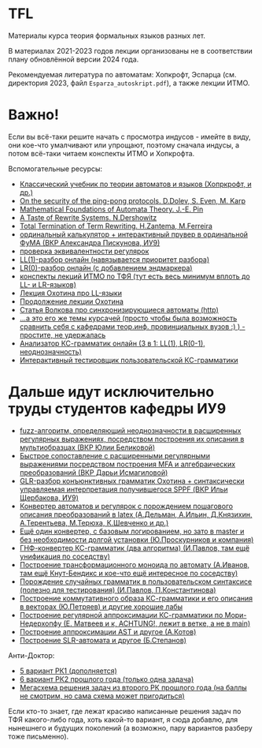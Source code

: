# TFL
Материалы курса теория формальных языков разных лет.

В материалах 2021-2023 годов лекции организованы не в соответствии плану обновлённой версии 2024 года. 

Рекомендуемая литература по автоматам: Хопкрофт, Эспарца (см. директория 2023, файл `Esparza_autoskript.pdf`), а также лекции ИТМО.

# Важно!

Если вы всё-таки решите начать с просмотра индусов - имейте в виду, они кое-что умалчивают или упрощают, поэтому сначала индусы, а потом всё-таки читаем конспекты ИТМО и Хопкрофта.

Вспомогательные ресурсы:

- [Классический учебник по теории автоматов и языков (Хопркрофт, и др.)](https://www-2.dc.uba.ar/staff/becher/Hopcroft-Motwani-Ullman-2001.pdf)
- [On the security of the ping-pong protocols. D.Dolev, S. Even, M. Karp](https://www.sciencedirect.com/science/article/pii/S0019995882904016)
- [Mathematical Foundations of Automata Theory. J.-E. Pin](https://www.irif.fr/~jep/PDF/MPRI/MPRI.pdf)
- [A Taste of Rewrite Systems. N.Dershowitz](https://www.cs.tau.ac.il/~nachum/papers/taste-fixed.pdf)
- [Total Termination of Term Rewriting. H.Zantema, M.Ferreira](https://research.tue.nl/files/4285313/398276.pdf)
- [ординальный калькулятор + интерактивный прувер в ординальной ФуМА (ВКР Александра Пискунова, ИУ9)](https://github.com/Vigorge/provskell)
- [проверка эквивалентности регулярок](https://bakkot.github.io/dfa-lib/regeq.html)
- [LL(1)-разбор онлайн (навязывается приоритет разбора)](https://www.cs.princeton.edu/courses/archive/spring20/cos320/LL1/)
- [LR(0)-разбор онлайн (с добавлением эндмаркера)](https://www.cs.princeton.edu/courses/archive/spring20/cos320/LR0/)
- [конспекты лекций ИТМО по ТФЯ (тут есть весь минимум вплоть до LL- и LR-языков)](https://neerc.ifmo.ru/wiki/index.php?title=%D0%A2%D0%B5%D0%BE%D1%80%D0%B8%D1%8F_%D1%84%D0%BE%D1%80%D0%BC%D0%B0%D0%BB%D1%8C%D0%BD%D1%8B%D1%85_%D1%8F%D0%B7%D1%8B%D0%BA%D0%BE%D0%B2)
- [Лекция Охотина про LL-языки](https://users.math-cs.spbu.ru/~okhotin/teaching/fg_2019/okhotin_fg_2019_l12.pdf)
- [Продолжение лекции Охотина](https://users.math-cs.spbu.ru/~okhotin/teaching/fg_2019/okhotin_fg_2019_l13.pdf)
- [Статья Волкова про синхронизирующиеся автоматы (http)](http://kadm.kmath.ru/files/synchro1.pdf)
- [...а это его же темы курсачей (просто чтобы была возможность сравнить себя с кафедрами теор.инф. провинциальных вузов :) ) - простите, не удержалась](http://kadm.kmath.ru/pages.php?id=volkov_papers) 
- [Анализатор КС-грамматик онлайн (3 в 1: LL(1), LR(0-1), неоднозначность)](https://mdaines.github.io/grammophone/#/)
- [Интерактивный тестировщик пользовательской КС-грамматики](https://web.stanford.edu/class/archive/cs/cs103/cs103.1156/tools/cfg/)

# Дальше идут исключительно труды студентов кафедры ИУ9

- [fuzz-алгоритм, определяющий неоднозначности в расширенных регулярных выражениях, посредством построения их описания в мультиобразцах (ВКР Юлии Беликовой)](https://github.com/julia-bel/regex_fuzzing)
- [Быстрое сопоставление с расширенными регулярными выражениями посредством построения MFA и алгебраических преобразований (ВКР Дарьи Исмагиловой)](https://github.com/Danya-Is/re2-modification)
- [GLR-разбор конъюнктивных грамматик Охотина + синтаксически управляемая интерпретация получившегося SPPF (ВКР Ильи Щербакова, ИУ9)](https://github.com/ylyxa/Conjunctive-GLR) 
- [Конвертер автоматов и регулярок с порождением пошагового описания преобразований в latex (А.Дельман, А.Ильин, Д.Князихин, А.Терентьева, М.Терюха, К.Шевченко и др.)](https://github.com/StarikTenger/Chipollino)
- [Ещё один конвертер, с базовым логированием, но зато в master и без необходимости долгой установки (Ю.Проскурников и компания)](https://github.com/Qmask26/converter_team_project)
- [ГНФ-конвертер КС-грамматик (два алгоритма) (И.Павлов, там ещё унификация по соседству)](https://github.com/boomb0om/FormalLanguageTheory/tree/main/lab3)
- [Построение трансформационного моноида по автомату (А.Иванов, там ещё Кнут-Бендикс и кое-что ещё интересное по соседству)](https://github.com/UsefulTornado/Formal-Languages)
- [Порождение случайных грамматик в пользовательском синтаксисе (полезно для тестирования) (И.Павлов, П.Константинова)](https://github.com/pollykon/FLT_lab5)
- [Построение коммутативного образа КС-грамматики и его описания в векторах (Ю.Петряев) и другие хорошие лабы](https://github.com/p0rtale/tfl-labs/tree/main/lab3)
- [Построение регулярной аппроксимации КС-грамматики по Мори-Недерхопфу (Е. Матвеев и к, ACHTUNG!, лежит в ветке, а не в main)](https://github.com/theElusiveJoe/TFL-rk1-volki_team)
- [Построение аппроксимации AST и другое (А.Котов)](https://github.com/Ankalot/FLT-labs)
- [Построение SLR-автомата и другое (Б.Степанов)](https://github.com/Lasadaf/FLT_labs)

Анти-Доктор:

- [5 вариант РК1 (дополняется)](https://github.com/t1d333/TFL/tree/main/RK1)
- [6 вариант РК2 прошлого года (только одна задача)](https://github.com/theElusiveJoe/BMSTU-IU9/blob/main/Formal%20Language%20Theory/rk2_my.pdf)
- [Мегасхема решения задач из второго РК прошлого года (на баллы не смотрим, но сама схема может пригодиться)](https://github.com/p0rtale/tfl-labs/blob/main/theory/cfl_theory.png)

Если кто-то знает, где лежат красиво написанные решения задач по ТФЯ какого-либо года, хоть какой-то вариант, я сюда добавлю, для нынешнего и будущих поколений (а возможно, пару вариантов разберу тоже письменно).
